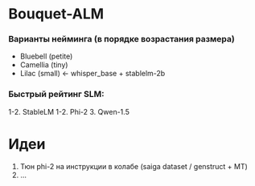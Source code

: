 # Bouquet-ALM

### Варианты нейминга (в порядке возрастания размера)
* Bluebell (petite)
* Camellia (tiny)
* Lilac (small) <- whisper_base + stablelm-2b

### Быстрый рейтинг SLM:
1-2. StableLM
1-2. Phi-2
3. Qwen-1.5

# Идеи
1. Тюн phi-2 на инструкции в колабе (saiga dataset / genstruct + MT)
2. ...
